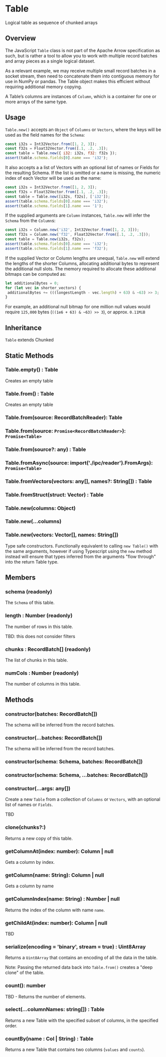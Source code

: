 # Table

Logical table as sequence of chunked arrays


## Overview

The JavaScript `Table` class is not part of the Apache Arrow specification as such, but is rather a tool to allow you to work with multiple record batches and array pieces as a single logical dataset.

As a relevant example, we may receive multiple small record batches in a socket stream, then need to concatenate them into contiguous memory for use in NumPy or pandas. The Table object makes this efficient without requiring additional memory copying.

A Table’s columns are instances of `Column`, which is a container for one or more arrays of the same type.


## Usage

`Table.new()` accepts an `Object` of `Columns` or `Vectors`, where the keys will be used as the field names for the `Schema`:

```js
const i32s = Int32Vector.from([1, 2, 3]);
const f32s = Float32Vector.from([.1, .2, .3]);
const table = Table.new({ i32: i32s, f32: f32s });
assert(table.schema.fields[0].name === 'i32');
```

It also accepts a a list of Vectors with an optional list of names or
Fields for the resulting Schema. If the list is omitted or a name is
missing, the numeric index of each Vector will be used as the name:

```ts
const i32s = Int32Vector.from([1, 2, 3]);
const f32s = Float32Vector.from([.1, .2, .3]);
const table = Table.new([i32s, f32s], ['i32']);
assert(table.schema.fields[0].name === 'i32');
assert(table.schema.fields[1].name === '1');
```

If the supplied arguments are `Column` instances, `Table.new` will infer the `Schema` from the `Column`s:

```ts
const i32s = Column.new('i32', Int32Vector.from([1, 2, 3]));
const f32s = Column.new('f32', Float32Vector.from([.1, .2, .3]));
const table = Table.new(i32s, f32s);
assert(table.schema.fields[0].name === 'i32');
assert(table.schema.fields[1].name === 'f32');
```

If the supplied Vector or Column lengths are unequal, `Table.new` will
extend the lengths of the shorter Columns, allocating additional bytes
to represent the additional null slots. The memory required to allocate
these additional bitmaps can be computed as:

```ts
let additionalBytes = 0;
for (let vec in shorter_vectors) {
 additionalBytes += (((longestLength - vec.length) + 63) & ~63) >> 3;
}
```

For example, an additional null bitmap for one million null values would require `125,000` bytes (`((1e6 + 63) & ~63) >> 3`), or approx. `0.11MiB`


## Inheritance

`Table` extends Chunked


## Static Methods

### Table.empty() : Table

Creates an empty table

### Table.from() : Table

Creates an empty table

### Table.from(source: RecordBatchReader): Table
### Table.from(source: `Promise<RecordBatchReader>`): `Promise<Table>`
### Table.from(source?: any) : Table
### Table.fromAsync(source: import('./ipc/reader').FromArgs): `Promise<Table>`
### Table.fromVectors(vectors: any[], names?: String[]) : Table
### Table.fromStruct(struct: Vector) : Table


### Table.new(columns: Object)
### Table.new(...columns)
### Table.new(vectors: Vector[], names: String[])

Type safe constructors. Functionally equivalent to calling `new Table()` with the same arguments, however if using Typescript using the `new` method instead will ensure that types inferred from the arguments "flow through" into the return Table type.


## Members

### schema (readonly)

The `Schema` of this table.


### length : Number (readonly)

The number of rows in this table.

TBD: this does not consider filters


### chunks : RecordBatch[] \(readonly)

The list of chunks in this table.


### numCols : Number (readonly)

The number of columns in this table.


## Methods

### constructor(batches: RecordBatch[])

The schema will be inferred from the record batches.

### constructor(...batches: RecordBatch[])

The schema will be inferred from the record batches.

### constructor(schema: Schema, batches: RecordBatch[])

### constructor(schema: Schema, ...batches: RecordBatch[])

### constructor(...args: any[])


Create a new `Table` from a collection of `Columns` or `Vectors`, with an optional list of names or `Fields`.

TBD

### clone(chunks?:)

Returns a new copy of this table.

### getColumnAt(index: number): Column | null

Gets a column by index.

### getColumn(name: String): Column | null

Gets a column by name

### getColumnIndex(name: String) : Number | null

Returns the index of the column with name `name`.

### getChildAt(index: number): Column | null

TBD

### serialize(encoding = 'binary', stream = true) : Uint8Array

Returns a `Uint8Array` that contains an encoding of all the data in the table.

Note: Passing the returned data back into `Table.from()` creates a "deep clone" of the table.


### count(): number

TBD - Returns the number of elements.

### select(...columnNames: string[]) : Table

Returns a new Table with the specified subset of columns, in the specified order.

### countBy(name : Col | String) : Table

Returns a new Table that contains two columns (`values` and `counts`).
